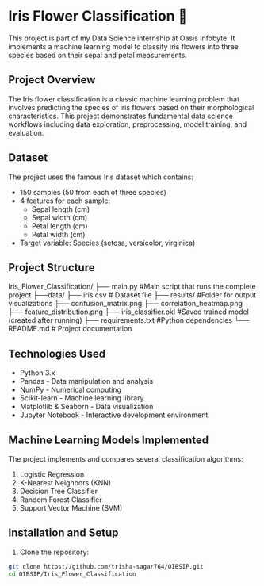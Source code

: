 # Iris Flower Classification 🌸

This project is part of my Data Science internship at Oasis Infobyte. It implements a machine learning model to classify iris flowers into three species based on their sepal and petal measurements.

## Project Overview

The Iris flower classification is a classic machine learning problem that involves predicting the species of iris flowers based on their morphological characteristics. This project demonstrates fundamental data science workflows including data exploration, preprocessing, model training, and evaluation.

## Dataset

The project uses the famous Iris dataset which contains:
- 150 samples (50 from each of three species)
- 4 features for each sample:
  - Sepal length (cm)
  - Sepal width (cm)
  - Petal length (cm)
  - Petal width (cm)
- Target variable: Species (setosa, versicolor, virginica)

## Project Structure
Iris_Flower_Classification/
├── main.py #Main script that runs the complete project
├──data/
    ├── iris.csv # Dataset file
├── results/ #Folder for output visualizations
    ├── confusion_matrix.png
    ├── correlation_heatmap.png
    ├── feature_distribution.png
├── iris_classifier.pkl #Saved trained model (created after running)
├── requirements.txt #Python dependencies
└── README.md # Project documentation


## Technologies Used

- Python 3.x
- Pandas - Data manipulation and analysis
- NumPy - Numerical computing
- Scikit-learn - Machine learning library
- Matplotlib & Seaborn - Data visualization
- Jupyter Notebook - Interactive development environment

## Machine Learning Models Implemented

The project implements and compares several classification algorithms:
1. Logistic Regression
2. K-Nearest Neighbors (KNN)
3. Decision Tree Classifier
4. Random Forest Classifier
5. Support Vector Machine (SVM)

## Installation and Setup

1. Clone the repository:
```bash
git clone https://github.com/trisha-sagar764/OIBSIP.git
cd OIBSIP/Iris_Flower_Classification
